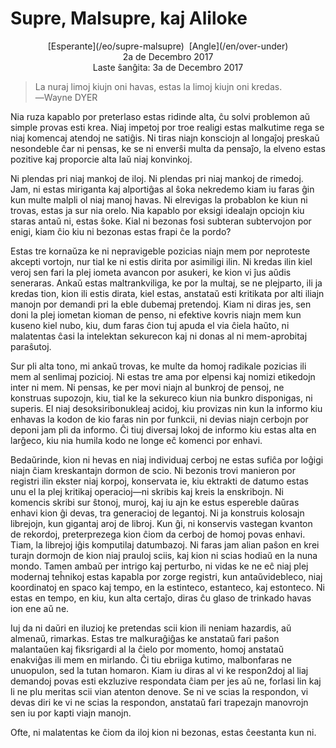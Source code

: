 Supre, Malsupre, kaj Aliloke
============================

<center>[Esperante](/eo/supre-malsupre)  [Angle](/en/over-under)</center>
<center>2a de Decembro 2017</center>
<center>Laste ŝanĝita: 3a de Decembro 2017</center>

>La nuraj limoj kiujn oni havas, estas la limoj kiujn oni kredas.<br>
>―Wayne DYER

Nia ruza kapablo por preterlaso estas ridinde alta, ĉu solvi problemon aŭ simple provas esti
krea. Niaj impetoj por troe realigi estas malkutime rega se niaj komencaj atendoj ne satiĝis. Ni
tiras niajn konsciojn al longaĵoj preskaŭ nesondeble ĉar ni pensas, ke se ni enverŝi multa da
pensaĵo, la elveno estas pozitive kaj proporcie alta laŭ niaj konvinkoj.

Ni plendas pri niaj mankoj de iloj. Ni plendas pri niaj mankoj de rimedoj. Jam, ni estas miriganta
kaj alportiĝas al ŝoka nekredemo kiam iu faras ĝin kun multe malpli ol niaj manoj havas. Ni
elrevigas la probablon ke kiun ni trovas, estas ja sur nia orelo. Nia kapablo por eksigi idealajn
opciojn kiu staras antaŭ ni, estas ŝoke. Kial ni bezonas fosi subteran subtervojon por enigi, kiam
ĉio kiu ni bezonas estas frapi ĉe la pordo?

Estas tre kornaŭza ke ni nepravigeble pozicias niajn mem por neproteste akcepti vortojn, nur tial ke
ni estis dirita por asimiligi ilin. Ni kredas ilin kiel veroj sen fari la plej iometa avancon por
asukeri, ke kion vi ĵus aŭdis seneraras. Ankaŭ estas maltrankviliga, ke por la multaj, se ne
plejparto, ili ja kredas tion, kion ili estis dirata, kiel estas, anstataŭ esti kritikata por alti
iliajn manojn por demandi pri la eble dubemaj pretendoj. Kiam ni diras jes, sen doni la plej iometan
kioman de penso, ni efektive kovris niajn mem kun kuseno kiel nubo, kiu, dum faras ĉion tuj apuda el
via ĉiela haŭto, ni malatentas ĉasi la intelektan sekurecon kaj ni donas al ni mem-aprobitaj paraŝutoj.

Sur pli alta tono, mi ankaŭ trovas, ke multe da homoj radikale pozicias ili mem al senlimaj
pozicioj. Ni estas tre ama por elpensi kaj nomizi etikedojn inter ni mem. Ni pensas, ke per movi
niajn al bunkroj de pensoj, ne konstruas supozojn, kiu, tial ke la sekureco kiun nia bunkro
disponigas, ni superis. El niaj desoksiribonukleaj acidoj, kiu provizas nin kun la informo kiu
enhavas la kodon de kio faras nin por funkcii, ni devias niajn cerbojn por deponi jam pli da
informo. Ĉi tiuj diversaj lokoj de informo kiu estas alta en larĝeco, kiu nia humila kodo ne longe
eĉ komenci por enhavi.

Bedaŭrinde, kion ni hevas en niaj individuaj cerboj ne estas sufiĉa por loĝigi niajn ĉiam
kreskantajn dormon de scio. Ni bezonis trovi manieron por registri ilin ekster niaj korpoj,
konservata ie, kiu ektrakti de datumo estas unu el la plej kritikaj operacioj—ni skribis kaj kreis
la enskribojn. Ni komencis skribi sur ŝtonoj, muroj, kaj iu ajn ke estus espereble daŭras enhavi
kion ĝi devas, tra generacioj de legantoj. Ni ja konstruis kolosajn librejojn, kun gigantaj aroj de
libroj. Kun ĝi, ni konservis vastegan kvanton de rekordoj, preterprezega kion ĉiom da cerboj de
homoj povas enhavi. Tiam, la librejoj iĝis komputilaj datumbazoj. Ni faras jam alian paŝon en krei
turajn dormojn de kion niaj prauloj sciis, kaj kion ni scias hodiaŭ en la nuna mondo. Tamen ambaŭ
per intrigo kaj perturbo, ni vidas ke ne eĉ niaj plej modernaj teĥnikoj estas kapabla por zorge
registri, kun antaŭvidebleco, niaj koordinatoj en spaco kaj tempo, en la estinteco, estanteco, kaj
estonteco. Ni estas en tempo, en kiu, kun alta certaĵo, diras ĉu glaso de trinkado havas ion ene aŭ
ne.

Iuj da ni daŭri en iluzioj ke pretendas scii kion ili neniam hazardis, aŭ almenaŭ, rimarkas. Estas
tre malkuraĝiĝas ke anstataŭ fari paŝon malantaŭen kaj fiksrigardi al la ĉielo por momento, homoj
anstataŭ enakviĝas ili mem en mirlando. Ĉi tiu ebriiga kutimo, malbonfaras ne unuopulon, sed la
tutan homaron. Kiam iu diras al vi ke respon2doj al liaj demandoj povas esti ekzluzive respondata
ĉiam per jes aŭ ne, forlasi lin kaj li ne plu meritas scii vian atenton denove. Se ni ve scias la
respondon, vi devas diri ke vi ne scias la respondon, anstataŭ fari trapezajn manovrojn sen iu por
kapti viajn manojn.

Ofte, ni malatentas ke ĉiom da iloj kion ni bezonas, estas ĉeestanta kun ni.
